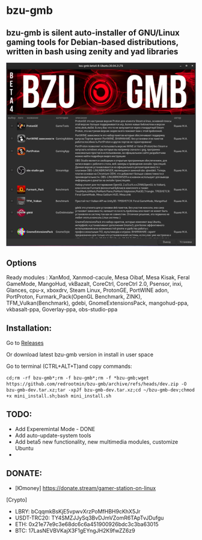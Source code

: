 # bzu-gmb
bzu-gmb is silent auto-installer of GNU/Linux gaming tools for Debian-based distributions, written in bash using zenity and yad libraries
-----------
<img src="image/bzu-gmb-beta4-7.png" alt="My cool logo"/>

Options
-----------
Ready modules : XanMod, Xanmod-cacule, Mesa Oibaf, Mesa Kisak, Feral GameMode, MangoHud, vkBazalt, CoreCtrl, CoreCtrl 2.0, Psensor, inxi, Glances, cpu-x, xboxdrv, Steam Linux, ProtonGE, PortWINE adon, PortProton, Furmark_Pack(OpenGL Benchmark, ZINK), TFM_Vulkan(Benchmark), gdebi, GnomeExtensionsPack, mangohud-ppa, vkbasalt-ppa, Goverlay-ppa, obs-studio-ppa

Installation:
-----------
Go to [Releases](https://github.com/redrootmin/bzu-gmb/releases)

Or download latest bzu-gmb version in install in user space

Go to terminal (CTRL+ALT+T)and copy commands:
```
cd;rm -rf bzu-gmb*;rm -f bzu-gmb*;rm -f *bzu-gmb;wget https://github.com/redrootmin/bzu-gmb/archive/refs/heads/dev.zip -O bzu-gmb-dev.tar.xz;tar -xpJf bzu-gmb-dev.tar.xz;cd ~/bzu-gmb-dev;chmod +x mini_install.sh;bash mini_install.sh
```

TODO:
-----------
- Add Experemintal Mode - DONE
- Add auto-update-system tools
- Add beta5  new functionality, new multimedia modules, customize Ubuntu
- 
DONATE:
-----------
- [Юmoney] https://donate.stream/gamer-station-on-linux

[Crypto]
- LBRY: bCqqmkBsKjE5vpwvXrzPoMfHBH9cKhX5Jr
- USDT-TRC20: TY4SMZJJySq3BvDJmVZomR6TApTvJDufgu
- ETH: 0x21e77e9c3e68dc6c6a451900926bdc3c3ba63015
- BTC: 17LasNEVBVKajX3F1gEYngJH2K9fwZZ6z9

